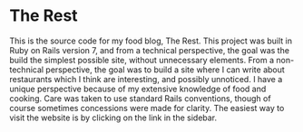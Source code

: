 # The Rest

This is the source code for my food blog, The Rest. This project was built in Ruby on Rails version 7, and from a technical perspective, the goal was the build the simplest possible site, without unnecessary elements. From a non-technical perspective, the goal was to build a site where I can write about restaurants which I think are interesting, and possibly unnoticed. I have a unique perspective because of my extensive knowledge of food and cooking. Care was taken to use standard Rails conventions, though of course sometimes concessions were made for clarity. The easiest way to visit the website is by clicking on the link in the sidebar.